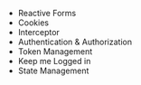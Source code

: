 - Reactive Forms
- Cookies
- Interceptor
- Authentication & Authorization
- Token Management
- Keep me Logged in
- State Management
